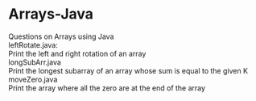 # Arrays-Java
Questions on Arrays using Java<br>
leftRotate.java: <br>
Print the left and right rotation of an array <br>
longSubArr.java<br>
Print the longest subarray of an array whose sum is equal to the given K<br>
moveZero.java<br>
Print the array where all the zero are at the end of the array<br>
